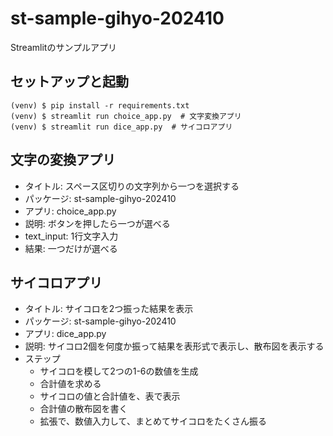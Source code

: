 # st-sample-gihyo-202410

Streamlitのサンプルアプリ

## セットアップと起動

```
(venv) $ pip install -r requirements.txt
(venv) $ streamlit run choice_app.py  # 文字変換アプリ
(venv) $ streamlit run dice_app.py  # サイコロアプリ
```


## 文字の変換アプリ

- タイトル: スペース区切りの文字列から一つを選択する
- パッケージ: st-sample-gihyo-202410
- アプリ: choice_app.py
- 説明: ボタンを押したら一つが選べる
- text_input: 1行文字入力
- 結果: 一つだけが選べる


## サイコロアプリ

- タイトル: サイコロを2つ振った結果を表示
- パッケージ: st-sample-gihyo-202410
- アプリ: dice_app.py
- 説明: サイコロ2個を何度か振って結果を表形式で表示し、散布図を表示する
- ステップ
  - サイコロを模して2つの1-6の数値を生成
  - 合計値を求める
  - サイコロの値と合計値を、表で表示
  - 合計値の散布図を書く
  - 拡張で、数値入力して、まとめてサイコロをたくさん振る
